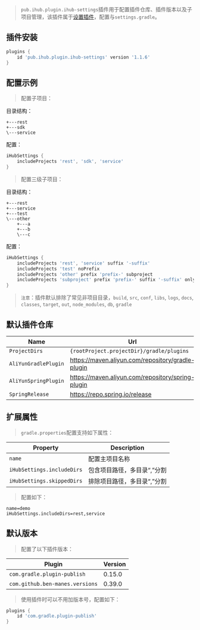 > `pub.ihub.plugin.ihub-settings`插件用于配置插件仓库、插件版本以及子项目管理，该插件属于[设置插件](https://docs.gradle.org/current/dsl/org.gradle.api.initialization.Settings.html#org.gradle.api.initialization.Settings)，配置与`settings.gradle`。

## 插件安装

```groovy
plugins {
    id 'pub.ihub.plugin.ihub-settings' version '1.1.6'
}
```

## 配置示例

> 配置子项目：

目录结构：

```
+---rest
+---sdk
\---service
```

配置：

```groovy
iHubSettings {
    includeProjects 'rest', 'sdk', 'service'
}
```

> 配置三级子项目：

目录结构：

```
+---rest
+---service
+---test
\---other
    +---a
    +---b
    \---c
```

配置：

```groovy
iHubSettings {
    includeProjects 'rest', 'service' suffix '-suffix'
    includeProjects 'test' noPrefix
    includeProjects 'other' prefix 'prefix-' subproject
    includeProjects 'subproject' prefix 'prefix-' suffix '-suffix' onlySubproject
}
```

> `注意`：插件默认排除了常见非项目目录，`build`, `src`, `conf`, `libs`, `logs`, `docs`, `classes`, `target`, `out`, `node_modules`, `db`, `gradle`

## 默认插件仓库

| Name | Url |
| --------- | ----------- |
| `ProjectDirs`        | `{rootProject.projectDir}/gradle/plugins`         |
| `AliYunGradlePlugin` | https://maven.aliyun.com/repository/gradle-plugin |
| `AliYunSpringPlugin` | https://maven.aliyun.com/repository/spring-plugin |
| `SpringRelease`      | https://repo.spring.io/release                    |

## 扩展属性

> `gradle.properties`配置支持如下属性：

| Property  | Description |
| --------- | ----------- |
| `name` | 配置主项目名称 |
| `iHubSettings.includeDirs` | 包含项目路径，多目录“,”分割 |
| `iHubSettings.skippedDirs` | 排除项目路径，多目录“,”分割 |

> 配置如下：

```properties
name=demo
iHubSettings.includeDirs=rest,service
```

## 默认版本

> 配置了以下插件版本：

| Plugin   | Version |
| -------- | ------- |
| `com.gradle.plugin-publish`     | 0.15.0 |
| `com.github.ben-manes.versions` | 0.39.0 |

> 使用插件时可以不用加版本号，配置如下：

```groovy
plugins {
    id 'com.gradle.plugin-publish'
}
```